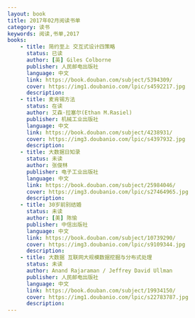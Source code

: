 ```yaml
---
layout: book
title: 2017年02月阅读书单
category: 读书
keywords: 阅读,书单,2017
books: 
    - title: 简约至上 交互式设计四策略
      status: 已读
      author: [英] Giles Colborne 
      publisher: 人民邮电出版社
      language: 中文
      link: https://book.douban.com/subject/5394309/            
      cover: https://img1.doubanio.com/lpic/s4592217.jpg
      description: 
    - title: 麦肯锡方法
      status: 在读
      author: 艾森·拉塞尔(Ethan M.Rasiel) 
      publisher: 机械工业出版社
      language: 中文
      link: https://book.douban.com/subject/4238931/            
      cover: https://img3.doubanio.com/lpic/s4397932.jpg
      description: 
    - title: 大数据日知录
      status: 未读
      author: 张俊林 
      publisher: 电子工业出版社
      language: 中文
      link: https://book.douban.com/subject/25984046/            
      cover: https://img3.doubanio.com/lpic/s27464965.jpg
      description: 
    - title: 30岁前别结婚
      status: 未读
      author: [美] 陈愉  
      publisher: 中信出版社
      language: 中文
      link: https://book.douban.com/subject/10739290/           
      cover: https://img3.doubanio.com/lpic/s9109344.jpg
      description: 
    - title: 大数据 互联网大规模数据挖掘与分布式处理
      status: 未读
      author: Anand Rajaraman / Jeffrey David Ullman 
      publisher: 人民邮电出版社
      language: 中文
      link: https://book.douban.com/subject/19934150/          
      cover: https://img1.doubanio.com/lpic/s22783787.jpg
      description: 
---
```





     
  